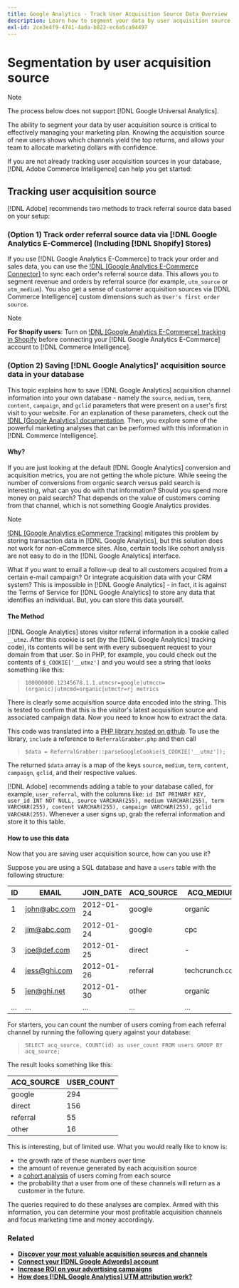 ```yaml
---
title: Google Analytics - Track User Acquisition Source Data Overview
description: Learn how to segment your data by user acquisition source.
exl-id: 2ce3e4f9-4741-4ada-b822-ec6a5ca94497
---
```

# Segmentation by user acquisition source

>[!NOTE]
>
>The process below does not support [!DNL Google Universal Analytics].

The ability to segment your data by user acquisition source is critical to effectively managing your marketing plan. Knowing the acquisition source of new users shows which channels yield the top returns, and allows your team to allocate marketing dollars with confidence.

If you are not already tracking user acquisition sources in your database, [!DNL Adobe Commerce Intelligence] can help you get started:

## Tracking user acquisition source

[!DNL Adobe] recommends two methods to track referral source data based on your setup:

### (Option 1)  Track order referral source data via [!DNL Google Analytics E-Commerce] (Including [!DNL Shopify] Stores)

If you use [!DNL Google Analytics E-Commerce] to track your order and sales data, you can use the [!DNL [Google Analytics E-Commerce Connector]](../importing-data/integrations/google-ecommerce.md) to sync each order's referral source data. This allows you to segment revenue and orders by referral source (for example, `utm_source` or `utm_medium`). You also get a sense of customer acquisition sources via [!DNL Commerce Intelligence] custom dimensions such as `User's first order source`.

>[!NOTE]
>
>
**For Shopify users**: Turn on [!DNL [Google Analytics E-Commerce] tracking in Shopify](https://help.shopify.com/en/manual/reports-and-analytics/google-analytics#ecommerce-tracking) before connecting your [!DNL Google Analytics E-Commerce] account to [!DNL Commerce Intelligence].

### (Option 2) Saving [!DNL Google Analytics]' acquisition source data in your database

This topic explains how to save [!DNL Google Analytics] acquisition channel information into your own database - namely the `source`, `medium`, `term`, `content`, `campaign`, and `gclid` parameters that were present on a user's first visit to your website. For an explanation of these parameters, check out the [!DNL [Google Analytics] documentation](https://support.google.com/analytics/answer/1191184?hl=en#zippy=%2Cin-this-article). Then, you explore some of the powerful marketing analyses that can be performed with this information in [!DNL Commerce Intelligence].

#### Why?

If you are just looking at the default [!DNL Google Analytics] conversion and acquisition metrics, you are not getting the whole picture. While seeing the number of conversions from organic search versus paid search is interesting, what can you do with that information? Should you spend more money on paid search? That depends on the value of customers coming from that channel, which is not something Google Analytics provides. 

>[!NOTE]
>
>[!DNL [Google Analytics eCommerce Tracking]](https://developers.google.com/analytics/devguides/collection/gajs/gaTrackingEcommerce) mitigates this problem by storing transaction data in [!DNL Google Analytics], but this solution does not work for non-eCommerce sites. Also, certain tools like cohort analysis are not easy to do in the [!DNL Google Analytics] interface.

What if you want to email a follow-up deal to all customers acquired from a certain e-mail campaign? Or integrate acquisition data with your CRM system? This is impossible in [!DNL Google Analytics] - in fact, it is against the Terms of Service for [!DNL Google Analytics] to store any data that identifies an individual. But, you can store this data yourself.

#### The Method

[!DNL Google Analytics] stores visitor referral information in a cookie called `__utmz`. After this cookie is set (by the [!DNL Google Analytics] tracking code), its contents will be sent with every subsequent request to your domain from that user. So in PHP, for example, you could check out the contents of `$_COOKIE['__utmz']` and you would see a string that looks something like this:

> `100000000.12345678.1.1.utmcsr=google|utmccn=(organic)|utmcmd=organic|utmctr=rj metrics`

There is clearly some acquisition source data encoded into the string. This is tested to confirm that this is the visitor's latest acquisition source and associated campaign data. Now you need to know how to extract the data.

This code was translated into a [PHP library hosted on github](https://github.com/RJMetrics/referral-grabber-php). To use the library, `include` a reference to `ReferralGrabber.php` and then call

> `$data = ReferralGrabber::parseGoogleCookie($_COOKIE['__utmz']);`

The returned `$data` array is a map of the keys `source`, `medium`, `term`, `content`, `campaign`, `gclid`, and their respective values.

[!DNL Adobe] recommends adding a table to your database called, for example, `user_referral`, with the columns like: `id INT PRIMARY KEY, user_id INT NOT NULL, source VARCHAR(255), medium VARCHAR(255), term VARCHAR(255), content VARCHAR(255), campaign VARCHAR(255), gclid VARCHAR(255)`. Whenever a user signs up, grab the referral information and store it to this table.

#### How to use this data

Now that you are saving user acquisition source, how can you use it?

Suppose you are using a SQL database and have a `users` table with the following structure:

|ID|EMAIL|JOIN_DATE|ACQ_SOURCE|ACQ_MEDIUM|
|--- |--- |--- |--- |--- |
|1|john@abc.com|2012-01-24|google|organic|
|2|jim@abc.com|2012-01-24|google|cpc|
|3|joe@def.com|2012-01-25|direct|-|
|4|jess@ghi.com|2012-01-26|referral|techcrunch.com|
|5|jen@ghi.net|2012-01-30|other|organic|
|...|...|...|...|...|

For starters, you can count the number of users coming from each referral channel by running the following query against your database:

> `SELECT acq_source, COUNT(id) as user_count FROM users GROUP BY acq_source;`

The result looks something like this:

|ACQ_SOURCE|USER_COUNT|
|--- |--- |
|google|294|
|direct|156|
|referral|55|
|other|16|

This is interesting, but of limited use. What you would really like to know is:

* the growth rate of these numbers over time
* the amount of revenue generated by each acquisition source
* a [cohort analysis](https://en.wikipedia.org/wiki/Cohort_analysis) of users coming from each source
* the probability that a user from one of these channels will return as a customer in the future. 

The queries required to do these analyses are complex. Armed with this information, you can determine your most profitable acquisition channels and focus marketing time and money accordingly.

### Related

*   **[Discover your most valuable acquisition sources and channels](../analysis/most-value-source-channel.md)**
*   **[Connect your [!DNL Google Adwords] account](../importing-data/integrations/google-adwords.md)**
*   **[Increase ROI on your advertising campaigns](../analysis/roi-ad-camp.md)**
*   **[How does [!DNL Google Analytics] UTM attribution work?](../analysis/utm-attributes.md)**
